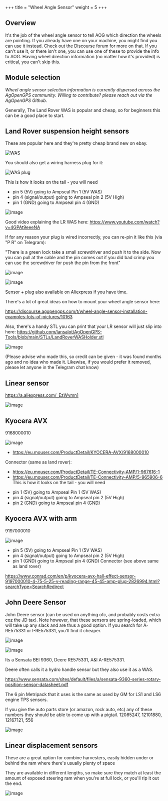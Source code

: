+++
title = "Wheel Angle Sensor"
weight = 5
+++

## Overview

It's the job of the wheel angle sensor to tell AOG which direction the wheels
are pointing. If you already have one on your machine, you might find you can
use it instead. Check out the Discourse forum for more on that. If you can't use
it, or there isn't one, you can use one of these to provide the info to AOG.
Having wheel direction information (no matter how it's provided) is critical,
you can't skip this.

## Module selection

_Wheel angle sensor selection information is currently dispersed across the
AgOpenGPS community. Willing to contribute? please reach out via the AgOpenGPS
Github._

Generally, The Land Rover WAS is popular and cheap, so for beginners this can be
a good place to start.

## Land Rover suspension height sensors

These are popular here and they're pretty cheap brand new on ebay.

![WAS](../../img/land-rover-suspension-height-sensors.png)

You should also get a wiring harness plug for it:

![WAS plug](../../img/land-rover-suspension-height-sensors-wiring-harness-plug.png)

This is how it looks on the tail - you will need

- pin 5 (5V) going to Ampseal Pin 1 (5V WAS)
- pin 4 (signal/output) going to Ampseal pin 2 (5V High)
- pin 1 (GND) going to Ampseal pin 4 (GND)

![image](../../img/land-rover-suspension-height-sensors-wiring-harness-plug-pinout.png)

Good video explaining the LR WAS here:
https://www.youtube.com/watch?v=4GPAt9eeeNA

If for any reason your plug is wired incorrectly, you can re-pin it like this
(via "P R" on Telegram):

"There is a green lock take a small screwdriver and push it to the side. Now you
can pull at the cable and the pin comes out if you did bad crimp you can use the
screwdriver for push the pin from the front"

![image](../../img/re-pin-plug-2.png)

![image](../../img/re-pin-plug-1.png)

Sensor + plug also available on Aliexpress if you have time.

There's a lot of great ideas on how to mount your wheel angle sensor here:

https://discourse.agopengps.com/t/wheel-angle-sensor-installation-examples-lots-of-pictures/10163

Also, there's a handy STL you can print that your LR sensor will just slip into
here:
https://github.com/lansalot/AgOpenGPS-Tools/blob/main/STLs/LandRoverWASHolder.stl

![image](../../img/land-rover-was-holder.png)

(Please advise who made this, so credit can be given - it was found months ago
and no idea who made it. Likewise, if you would prefer it removed, please let
anyone in the Telegram chat know)

## Linear sensor

https://a.aliexpress.com/_EzWvmn1

![image](../../img/linear-sensor.png)

## Kyocera AVX

9168000010

![image](../../img/kyocera-avx.png)

- https://eu.mouser.com/ProductDetail/KYOCERA-AVX/9168000010

Connector (same as land rover):

- https://eu.mouser.com/ProductDetail/TE-Connectivity-AMP/1-967616-1
- https://eu.mouser.com/ProductDetail/TE-Connectivity-AMP/5-965906-6 This is how
  it looks on the tail - you will need

* pin 1 (5V) going to Ampseal Pin 1 (5V WAS)
* pin 4 (signal/output) going to Ampseal pin 2 (5V High)
* pin 2 (GND) going to Ampseal pin 4 (GND)

## Kyocera AVX with arm

9197000010

![image](../../img/kyocera-avx-with-arm.png)

- pin 5 (5V) going to Ampseal Pin 1 (5V WAS)
- pin 4 (signal/output) going to Ampseal pin 2 (5V High)
- pin 1 (GND) going to Ampseal pin 4 (GND) Connector (see above same as land
  rover)

https://www.conrad.com/en/p/kyocera-avx-hall-effect-sensor-9197000010-4-75-5-25-v-reading-range-45-45-amp-plug-2826994.html?searchType=SearchRedirect

## John Deere Sensor

John Deere sensor (can be used on anything ofc, and probably costs extra coz the
JD tax). Note however, that these sensors are spring-loaded, which will take up
any slack and are thus a good option. If you search for A-RE575331 or
I-RE575331, you'll find it cheaper.

![image](../../img/john-deere-re575331.png)

![image](../../img/metripack-connector-pinout.png)

Its a Sensata BEI 9360, Deere RE575331, A&I A-RE575331.

Deere often calls it a hydro handle sensor but they also use it as a WAS.

https://www.sensata.com/sites/default/files/a/sensata-9360-series-rotary-position-sensor-datasheet.pdf

The 6 pin Metripack that it uses is the same as used by GM for LS1 and LS6
engine TPS sensors.

If you give the auto parts store (or amazon, rock auto, etc) any of these
numbers they should be able to come up with a pigtail. 12085247, 12101880,
12167121, 556

![image](../../img/metripack-pigtail.png)

## Linear displacement sensors

These are a great option for combine harvesters, easily hidden under or behind
the ram where there's usually plenty of space

They are available in different lengths, so make sure they match at least the
amount of exposed steering ram when you're at full lock, or you'll rip it out
the end.

![image](../../img/linear-displacement-sensor.png)
